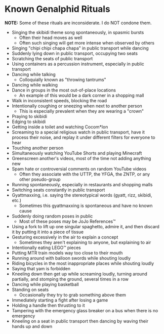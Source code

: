 # Known Genalphid Rituals

**NOTE:** Some of these rituals are inconsiderate. I do NOT condone them.

* Singing the skibidi theme song spontaneously, in spasmic bursts
  * Often their head moves as well
  * Often such singing will get more intense when observed by others
* Singing "chipi chipi chapa chapa" in public transport while dancing
* Suddenly lying down in public transport, occupying two seats
* Scratching the seats of public transport
* Using containers as a percussion instrument, especially in public transport
* Dancing while talking
  * Colloquially known as "throwing tantrums"
* Dancing while walking
* Dance in groups in the most out-of-place locations
  * An example of this would be a dark corner in a shopping mall
* Walk in inconsistent speeds, blocking the road
* Intentionally coughing or sneezing when next to another person
  * This is especially prevalent when they are wearing a "crown"
* Praying to skibidi
* Edging to skibidi
* Getting inside a toilet and watching Cocom\*lon
* Screaming to a special religious watch in public transport, have it process their noise, and replay it under different filters for everyone to hear
* Touching another person
* Simultaneously watching YouTube Shorts and playing Minecraft
* Greenscreen another's videos, most of the time not adding anything new
* Spam hate or controversial comments on random YouTube videos
  * Often they associate with the UTTP, the YFGA, the ZNTP, or any other pseudo-group
* Running spontaneously, especially in restaurants and shopping malls
* Switching seats constantly in public transport
* Gyattmaxxing, i.e. saying the stereotypical words (gyatt, rizz, skibidi, etc.)
  * Sometimes this gyattmaxxing is spontaneous and have no known cause
* Suddenly doing random poses in public
  * Most of these poses may be JoJo References™
* Using a fork to lift up one singular spaghetto, admire it, and then discard it by putting it into a piece of tissue
* Gesturing excessively in the air to explain a concept
  * Sometimes they aren't explaining to anyone, but explaining to air
* Intentionally eating LEGO™ pieces
* Putting MTR train models way too close to their mouth
* Running around with balloon swords while shouting loudly
* Riding bicycles in the most inappropriate places while shouting loudly
* Saying that yam is forbidden
* Kneeling down then get up while screaming loudly, turning around partially, and stomping the ground, several times in a row
* Dancing while playing basketball
* Standing on seats
  * Occasionally they try to grab something above them
* Immediately starting a fight after losing a game
* Holding a handle then thrusting to it
* Tampering with the emergency glass breaker on a bus when there is no emergency
* Kneeling on a seat in public transport then dancing by waving their hands up and down